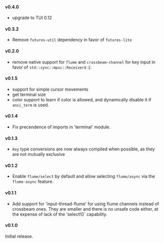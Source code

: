 #### v0.4.0

* upgrade to TUI 0.12

#### v0.3.2

* Remove `futures-util` dependency in favor of `futures-lite`

#### v0.2.0

* remove native support for `flume` and `crossbeam-channel` for key input in favor of `std::sync::mpsc::Receiver`s :).

#### v0.1.5

* support for simple cursor movements
* get terminal size
* color support to learn if color is allowed, and dynamically disable it
  if `ansi_term` is used.

#### v0.1.4

* Fix precendence of imports in 'terminal' module.

#### v0.1.3

* `Key` type conversions are now always compiled when possible, as they are not mutually exclusive

#### v0.1.2

* Enable `flume/select` by default and allow selecting `flume/async` via the `flume-async` feature.

#### v0.1.1

* Add support for 'input-thread-flume' for using flume channels instead of crossbeam ones. They are
  smaller and there is no unsafe code either, at the expense of lack of the 'select!()` capability.

#### v0.1.0

Initial release.

